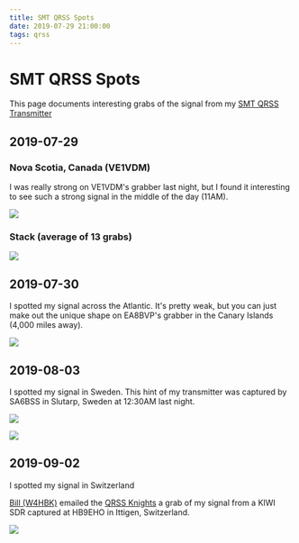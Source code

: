 ```yaml
---
title: SMT QRSS Spots
date: 2019-07-29 21:00:00
tags: qrss
---
```


# SMT QRSS Spots

This page documents interesting grabs of the signal from my [SMT QRSS Transmitter](https://swharden.com/blog/2019-07-26-smt-qrss-design/)

## 2019-07-29

### Nova Scotia, Canada (VE1VDM)

I was really strong on VE1VDM's grabber last night, but I found it interesting to see such a strong signal in the middle of the day (11AM).

<div class="text-center img-border">

![](VE1VDM.1907290830.35415d51dc.jpg)

</div>

### Stack (average of 13 grabs)

<div class="text-center img-border">

![](VE1VDM.1907290940.jpg)

</div>

## 2019-07-30

I spotted my signal across the Atlantic. It's pretty weak, but you can just make out the unique shape on EA8BVP's grabber in the Canary Islands (4,000 miles away).

<div class="text-center img-border">

![](EA8BVP1.1907302050.jpg)

</div>

## 2019-08-03

I spotted my signal in Sweden. This hint of my transmitter was captured by SA6BSS in Slutarp, Sweden at 12:30AM last night.

<div class="text-center img-border">

![](SA6BSS-AJ4VD.jpg)

</div>

<div class="text-center img-border img-medium">

![](globe.png)

</div>

## 2019-09-02

I spotted my signal in Switzerland

[Bill (W4HBK)](https://www.qsl.net/w4hbk/) emailed the [QRSS Knights](https://groups.io/g/qrssknights) a grab of my signal from a KIWI SDR captured at HB9EHO in Ittigen, Switzerland.

<div class="text-center img-border">

![](HB9EHO.jpg)

</div>